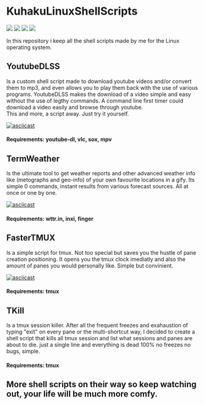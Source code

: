 # KuhakuLinuxShellScripts
<p float="right">
<img src="https://img.shields.io/badge/Shell-100%25-lime">
<img src="https://img.shields.io/badge/Shell Type-Bash-success">
<img src="https://img.shields.io/badge/OS-Linux-orange">
<img src="https://img.shields.io/badge/Builds-BETA-blue">
</p>
In this repository i keep all the shell scripts made by me for the Linux operating system.

## YoutubeDLSS
Is a custom shell script made to download youtube videos and/or convert them to mp3, and even allows you to play them back with the use of various programs. YoutubeDLSS makes the download of a video simple and easy without the use of legthy commands. A command line first timer could download a video easily and browse through youtube. <br /> This and more, a script away. Just try it yourself.

[![asciicast](https://asciinema.org/a/V1HWAdIsL2cVXGkad57sI5mKl.svg)](https://asciinema.org/a/V1HWAdIsL2cVXGkad57sI5mKl)

#### Requirements: youtube-dl, vlc, sox, mpv

## TermWeather
Is the ultimate tool to get weather reports and other advanced weather info like (metographs and geo-info) of your own favourite locations in a gify. Its simple 0 commands, instant results from various forecast sources. All at once or one by one.

[![asciicast](https://asciinema.org/a/2LLhbLynRi6GJV2aMkwHjtQ4P.svg)](https://asciinema.org/a/2LLhbLynRi6GJV2aMkwHjtQ4P)
<script id="asciicast-2LLhbLynRi6GJV2aMkwHjtQ4P" src="https://asciinema.org/a/2LLhbLynRi6GJV2aMkwHjtQ4P.js" async></script>

#### Requirements: wttr.in, inxi, finger

## FasterTMUX
Is a simple script for tmux. Not too special but saves you the hustle of pane creation positioning. It opens you the tmux clock imediatly and also the amount of panes you would personally like. Simple but convinient.

[![asciicast](https://asciinema.org/a/tAmwKLyq0Lkvgs4qp2gYGU68o.svg)](https://asciinema.org/a/tAmwKLyq0Lkvgs4qp2gYGU68o)

#### Requirements: tmux

## TKill
Is a tmux session killer. After all the frequent freezes and exahaustion of typing "exit" on every pane or the multi-shortcut way, I decided to create a shell script that kills all tmux session and list what sessions and panes are about to die. just a single line and everything is dead 100% no freezes no bugs, simple.

#### Requirements: tmux

## More shell scripts on their way so keep watching out, your life will be much more comfy.

